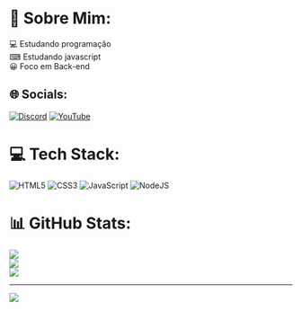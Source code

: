 # 💫 Sobre Mim:<br>
💻 Estudando programação<br>⌨ Estudando javascript<br>😀 Foco em Back-end


## 🌐 Socials:
[![Discord](https://img.shields.io/badge/Discord-%237289DA.svg?logo=discord&logoColor=white)](https://discord.gg/https://discord.gg/k5bAzWvdjj) [![YouTube](https://img.shields.io/badge/YouTube-%23FF0000.svg?logo=YouTube&logoColor=white)](https://youtube.com/@https://youtube.com/@anexxo3059) 

# 💻 Tech Stack:
![HTML5](https://img.shields.io/badge/html5-%23E34F26.svg?style=plastic&logo=html5&logoColor=white) ![CSS3](https://img.shields.io/badge/css3-%231572B6.svg?style=plastic&logo=css3&logoColor=white) ![JavaScript](https://img.shields.io/badge/javascript-%23323330.svg?style=plastic&logo=javascript&logoColor=%23F7DF1E) ![NodeJS](https://img.shields.io/badge/node.js-6DA55F?style=plastic&logo=node.js&logoColor=white)
# 📊 GitHub Stats:
![](https://github-readme-stats.vercel.app/api?username=Ivan21911&theme=gotham&hide_border=false&include_all_commits=false&count_private=false)<br/>
![](https://github-readme-streak-stats.herokuapp.com/?user=Ivan21911&theme=gotham&hide_border=false)<br/>
![](https://github-readme-stats.vercel.app/api/top-langs/?username=Ivan21911&theme=gotham&hide_border=false&include_all_commits=false&count_private=false&layout=compact)

---
[![](https://visitcount.itsvg.in/api?id=Ivan21911&icon=3&color=1)](https://visitcount.itsvg.in)

<!-- Proudly created with GPRM ( https://gprm.itsvg.in ) -->
